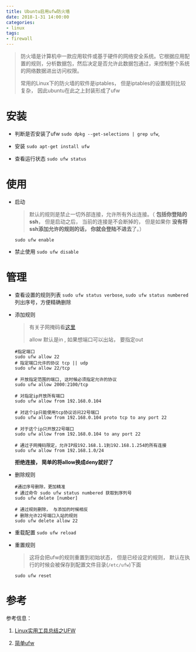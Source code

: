 ```yaml
---
title: Ubuntu启用ufw防火墙
date: 2018-1-31 14:00:00
categories:
- linux
tags:
- firewall
---
```


> 防火墙是计算机中一款应用软件或基于硬件的网络安全系统。它根据应用配置的规则，分析数据包，然后决定是否允许此数据包通过，来控制整个系统的网络数据进出访问权限。
>
> 常用的Linux下的防火墙的软件是iptables， 但是iptables的设置规则比较复杂， 因此ubuntu在此之上封装形成了ufw

<!-- more -->

# 安装

- 判断是否安装了ufw
  `sudo dpkg --get-selections | grep ufw`,

- 安装
  `sudo apt-get install ufw`

- 查看运行状态
  `sudo ufw status`

# 使用

- 启动
  > 默认的规则是禁止一切外部连接，允许所有外出连接。（  **包括你登陆的ssh**， 但是启动之后， 当前的连接是不会断掉的， 但是如果你 **没有将ssh添加允许的规则的话， 你就会登陆不进去**了。）

  `sudo ufw enable`

- 禁止使用
  `sudo ufw disable`

# 管理

- 查看设置的规则列表
  `sudo ufw status verbose`,  `sudo ufw status numbered`  列出序号，方便精确删除

- 添加规则
  > 有关子网掩码看[这里](https://baike.baidu.com/item/%E5%AD%90%E7%BD%91%E6%8E%A9%E7%A0%81)
  >
  > allow 默认是in , 如果想端口可以出站， 要指定out

  ```shell
  #指定端口
  sudo ufw allow 22
  # 指定端口允许的协议 tcp || udp
  sudo ufw allow 22/tcp

  # 开放指定范围的端口, 这时候必须指定允许的协议
  sudo ufw allow 2000:2100/tcp

  # 对指定ip开放所有端口
  sudo ufw allow from 192.168.0.104

  # 对这个ip只能使用tcp协议访问22号端口
  sudo ufw allow from 192.168.0.104 proto tcp to any port 22

  # 对于这个ip只开放22号端口
  sudo ufw allow from 192.168.0.104 to any port 22

  # 通过子网掩码限定，允许IP段192.168.1.1到192.168.1.254的所有连接
  sudo ufw allow from 192.168.1.0/24

  ```

  **拒绝连接， 简单的将allow换成deny就好了**

- 删除规则

  ```shell
  #通过序号删除，更加精准
  # 通过命令 sudo ufw status numbered 获取到序列号
  sudo ufw delete [number]

  # 通过规则删除， 与添加的时候相反
  # 删除允许22号端口入站的规则
  sudo ufw delete allow 22
  ```

- 重载配置 `sudo ufw reload`

- 重置规则
  > 这将会把ufw的规则重置到初始状态， 但是已经设定的规则， 默认在执行的时候会被保存到配置文件目录(`/etc/ufw`)下面

  `sudo ufw reset`

# 参考

  参考信息：

  1. [Linux实用工具总结之UFW](http://notes.maxwi.com/2017/01/19/linux-command-tools-ufw/)

  2. [简单ufw](https://linux.cn/article-2489-1.html)
